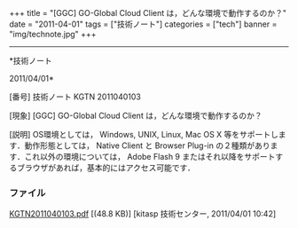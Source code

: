 ﻿+++
title = "[GGC] GO-Global Cloud Client は，どんな環境で動作するのか？"
date = "2011-04-01"
tags = ["技術ノート"]
categories = ["tech"]
banner = "img/technote.jpg"
+++

-----------------------------------------------------------------------------------------------------------------------------

*技術ノート

2011/04/01*


[番号]
技術ノート KGTN 2011040103

[現象]
[GGC] GO-Global Cloud Client は，どんな環境で動作するのか？

[説明]
OS環境としては， Windows, UNIX, Linux, Mac OS X
等をサポートします．動作形態としては， Native Client と Browser Plug-in
の２種類があります．これ以外の環境については， Adobe Flash 9
またはそれ以降をサポートするブラウザがあれば，基本的にはアクセス可能です．


### ファイル

 
 


[KGTN2011040103.pdf](http://techreport.kitasp.net/attachments/download/535/KGTN2011040103.pdf)
 [(48.8 KB)] [kitasp 技術センター, 2011/04/01
10:42]


 


 

